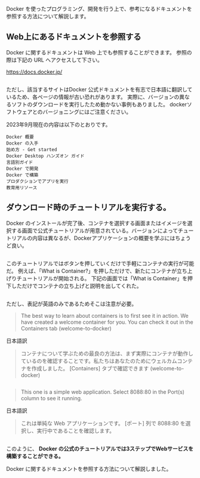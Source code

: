 
Docker を使ったプログラミング、開発を行う上で、参考になるドキュメントを参照する方法について解説します。




## Web上にあるドキュメントを参照する

Docker に関するドキュメントは Web 上でも参照することができます。 参照の際は下記の URL へアクセスして下さい。

https://docs.docker.jp/

<img src="">


ただし、該当するサイトはDocker 公式ドキュメントを有志で日本語に翻訳しているため、各ページの情報が古い恐れがあります。
実際に、バージョンの異なるソフトのダウンロードを実行したため動かない事例もありました。
dockerソフトウェアとのバージョニングにはご注意ください。


2023年9月現在の内容は以下のとおりです。

```
Docker 概要
Docker の入手
始め方 - Get started
Docker Desktop ハンズオン ガイド
言語別ガイド
Docker で開発
Docker で構築
プロダクションでアプリを実行
教育用リソース
```




## ダウンロード時のチュートリアルを実行する。

Docker のインストールが完了後、コンテナを選択する画面またはイメージを選択する画面で公式チュートリアルが用意されている。バージョンによってチュートリアルの内容は異なるが、Dockerアプリケーションの概要を学ぶにはちょうど良い。

<img>


このチュートリアルではボタンを押していくだけで手軽にコンテナの実行が可能だ。
例えば、「What is Container?」を押しただけで、新たにコンテナが立ち上げりチュートリアルが開始される。
下記の画面では「What is Container」を押下しただけでコンテナの立ち上げと説明を出してくれた。

<img>


ただし、表記が英語のみであるためそこは注意が必要。

> The best way to learn about containers is to first see it in action. We have created a welcome container for you.
You can check it out in the Containers tab (welcome-to-docker)

日本語訳

> コンテナについて学ぶための最良の方法は、まず実際にコンテナが動作しているのを確認することです。私たちはあなたのためにウェルカムコンテナを作成しました。
[Containers] タブで確認できます (welcome-to-docker)


<img>


> This one is a simple web application. Select 8088:80⁠ in the Port(s) column to see it running.


日本語訳

> これは単純な Web アプリケーションです。 [ポート] 列で 8088:80⁠ を選択し、実行中であることを確認します。



<img>


このように、 **Docker の公式のチュートリアルでは3ステップでWebサービスを構築することができる。**







Docker に関するドキュメントを参照する方法について解説しました。



